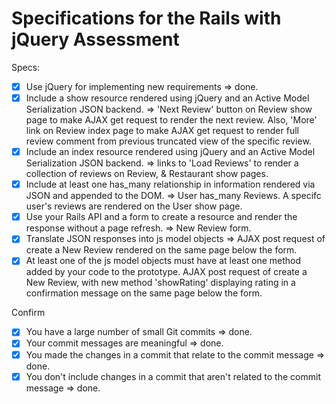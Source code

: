 # Specifications for the Rails with jQuery Assessment

Specs:
- [x] Use jQuery for implementing new requirements => done.
- [x] Include a show resource rendered using jQuery and an Active Model Serialization JSON backend. => 'Next Review' button on Review show page to make AJAX get request to render the next review.  Also, 'More' link on Review index page to make AJAX get request to render full review comment from previous truncated view of the specific review.
- [x] Include an index resource rendered using jQuery and an Active Model Serialization JSON backend. => links to 'Load Reviews' to render a collection of reviews on Review, & Restaurant show pages.
- [x] Include at least one has_many relationship in information rendered via JSON and appended to the DOM. => User has_many Reviews.  A specifc user's reviews are rendered on the User show page.
- [x] Use your Rails API and a form to create a resource and render the response without a page refresh. => New Review form.
- [x] Translate JSON responses into js model objects => AJAX post request of create a New Review rendered on the same page below the form.
- [x] At least one of the js model objects must have at least one method added by your code to the prototype. AJAX post request of create a New Review, with new method 'showRating' displaying rating in a confirmation message on the same page below the form.

Confirm
- [x] You have a large number of small Git commits => done.
- [x] Your commit messages are meaningful => done.
- [x] You made the changes in a commit that relate to the commit message => done.
- [x] You don't include changes in a commit that aren't related to the commit message => done.
